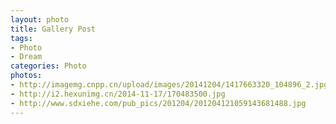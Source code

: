 ```yaml
---
layout: photo
title: Gallery Post
tags:
- Photo
- Dream
categories: Photo
photos:
- http://imagemg.cnpp.cn/upload/images/20141204/1417663320_104896_2.jpg
- http://i2.hexunimg.cn/2014-11-17/170483500.jpg
- http://www.sdxiehe.com/pub_pics/201204/201204121059143681488.jpg
---
```

